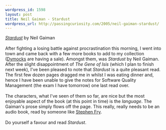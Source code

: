 ```yaml
--- 
wordpress_id: 1598
layout: post
title: Neil Gaiman - Stardust
wordpress_url: http://passingcuriosity.com/2005/neil-gaiman-stardust/
---
```

<a href="http://www.hodderheadline.co.uk/index.asp?url=bookdetails.asp&book=21625" style="font-style: italic;">Stardust</a> by Neil Gaiman<br /><br />After fighting a losing battle against procrastination this morning, I went into town and came back with a few more books to add to my collection (<a href="http://www.dymocks.com.au/">Dymocks</a> are having a sale). Amongst them, was <span style="font-style: italic;">Stardust</span> by Neil Gaiman. After the slight disappointment of <span style="font-style: italic;">The Gene of Isis</span> (which I plan to finish next week), I've been pleased to note that <span style="font-style: italic;">Stardust</span> is a quite pleasant read. The first few dozen pages dragged me in whilst I was eating dinner and, hence I have been unable to give the notes for Software Quality Management (the exam I have tomorrow) one last read over.<br /><br />The characters, what I've seen of them so far, are nice but the most enjoyable aspect of the book (at this point in time) is the <em>language</em>. The Gaiman's prose simply flows off the page. This really, really needs to be an audio book, read by someone like <a href="http://www.amazon.co.uk/exec/obidos/search-handle-url/index=books-uk&field-author=Fry%2C%20Stephen/026-0054012-5787668">Stephen Fry</a>.<br /><br />Do yourself a favour and read <span style="font-style: italic;">Stardust</span>.
